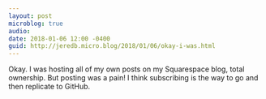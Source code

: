 ```yaml
---
layout: post
microblog: true
audio: 
date: 2018-01-06 12:00 -0400
guid: http://jeredb.micro.blog/2018/01/06/okay-i-was.html
---
```

Okay. I was hosting all of my own posts on my Squarespace blog, total ownership. But posting was a pain! I think subscribing is the way to go and then replicate to GitHub.
